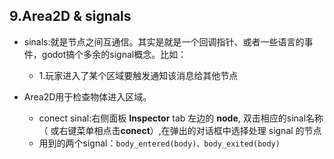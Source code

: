 ## 9.Area2D & signals
- sinals:就是节点之间互通信。其实是就是一个回调指针、或者一些语言的事件，godot搞个多余的signal概念。比如：
    - 1.玩家进入了某个区域要触发通知该消息给其他节点

- Area2D用于检查物体进入区域。
    - conect sinal:右侧面板 **Inspector** tab 左边的 **node**, 双击相应的sinal名称（ 或右键菜单相点击**conect**）,在弹出的对话框中选择处理 signal 的节点
    - 用到的两个signal：`body_entered(body)、body_exited(body)`